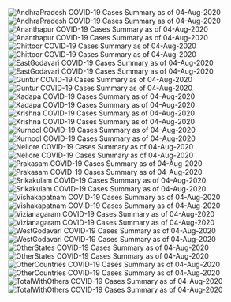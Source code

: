 <img src="https://deepuhub.github.io/COVID-19/GraphsGenerated/04-Aug-2020/AndhraPradesh_04-Aug-2020.jpg" alt="AndhraPradesh COVID-19 Cases Summary as of 04-Aug-2020">
<br>
<img src="https://deepuhub.github.io/COVID-19/GraphsGenerated/04-Aug-2020/Last24Hrs_AndhraPradesh_04-Aug-2020.jpg" alt="AndhraPradesh COVID-19 Cases Summary as of 04-Aug-2020">
<br>
<img src="https://deepuhub.github.io/COVID-19/GraphsGenerated/04-Aug-2020/Ananthapur_04-Aug-2020.jpg" alt="Ananthapur COVID-19 Cases Summary as of 04-Aug-2020">
<br>
<img src="https://deepuhub.github.io/COVID-19/GraphsGenerated/04-Aug-2020/Last24Hrs_Ananthapur_04-Aug-2020.jpg" alt="Ananthapur COVID-19 Cases Summary as of 04-Aug-2020">
<br>
<img src="https://deepuhub.github.io/COVID-19/GraphsGenerated/04-Aug-2020/Chittoor_04-Aug-2020.jpg" alt="Chittoor COVID-19 Cases Summary as of 04-Aug-2020">
<br>
<img src="https://deepuhub.github.io/COVID-19/GraphsGenerated/04-Aug-2020/Last24Hrs_Chittoor_04-Aug-2020.jpg" alt="Chittoor COVID-19 Cases Summary as of 04-Aug-2020">
<br>
<img src="https://deepuhub.github.io/COVID-19/GraphsGenerated/04-Aug-2020/EastGodavari_04-Aug-2020.jpg" alt="EastGodavari COVID-19 Cases Summary as of 04-Aug-2020">
<br>
<img src="https://deepuhub.github.io/COVID-19/GraphsGenerated/04-Aug-2020/Last24Hrs_EastGodavari_04-Aug-2020.jpg" alt="EastGodavari COVID-19 Cases Summary as of 04-Aug-2020">
<br>
<img src="https://deepuhub.github.io/COVID-19/GraphsGenerated/04-Aug-2020/Guntur_04-Aug-2020.jpg" alt="Guntur COVID-19 Cases Summary as of 04-Aug-2020">
<br>
<img src="https://deepuhub.github.io/COVID-19/GraphsGenerated/04-Aug-2020/Last24Hrs_Guntur_04-Aug-2020.jpg" alt="Guntur COVID-19 Cases Summary as of 04-Aug-2020">
<br>
<img src="https://deepuhub.github.io/COVID-19/GraphsGenerated/04-Aug-2020/Kadapa_04-Aug-2020.jpg" alt="Kadapa COVID-19 Cases Summary as of 04-Aug-2020">
<br>
<img src="https://deepuhub.github.io/COVID-19/GraphsGenerated/04-Aug-2020/Last24Hrs_Kadapa_04-Aug-2020.jpg" alt="Kadapa COVID-19 Cases Summary as of 04-Aug-2020">
<br>
<img src="https://deepuhub.github.io/COVID-19/GraphsGenerated/04-Aug-2020/Krishna_04-Aug-2020.jpg" alt="Krishna COVID-19 Cases Summary as of 04-Aug-2020">
<br>
<img src="https://deepuhub.github.io/COVID-19/GraphsGenerated/04-Aug-2020/Last24Hrs_Krishna_04-Aug-2020.jpg" alt="Krishna COVID-19 Cases Summary as of 04-Aug-2020">
<br>
<img src="https://deepuhub.github.io/COVID-19/GraphsGenerated/04-Aug-2020/Kurnool_04-Aug-2020.jpg" alt="Kurnool COVID-19 Cases Summary as of 04-Aug-2020">
<br>
<img src="https://deepuhub.github.io/COVID-19/GraphsGenerated/04-Aug-2020/Last24Hrs_Kurnool_04-Aug-2020.jpg" alt="Kurnool COVID-19 Cases Summary as of 04-Aug-2020">
<br>
<img src="https://deepuhub.github.io/COVID-19/GraphsGenerated/04-Aug-2020/Nellore_04-Aug-2020.jpg" alt="Nellore COVID-19 Cases Summary as of 04-Aug-2020">
<br>
<img src="https://deepuhub.github.io/COVID-19/GraphsGenerated/04-Aug-2020/Last24Hrs_Nellore_04-Aug-2020.jpg" alt="Nellore COVID-19 Cases Summary as of 04-Aug-2020">
<br>
<img src="https://deepuhub.github.io/COVID-19/GraphsGenerated/04-Aug-2020/Prakasam_04-Aug-2020.jpg" alt="Prakasam COVID-19 Cases Summary as of 04-Aug-2020">
<br>
<img src="https://deepuhub.github.io/COVID-19/GraphsGenerated/04-Aug-2020/Last24Hrs_Prakasam_04-Aug-2020.jpg" alt="Prakasam COVID-19 Cases Summary as of 04-Aug-2020">
<br>
<img src="https://deepuhub.github.io/COVID-19/GraphsGenerated/04-Aug-2020/Srikakulam_04-Aug-2020.jpg" alt="Srikakulam COVID-19 Cases Summary as of 04-Aug-2020">
<br>
<img src="https://deepuhub.github.io/COVID-19/GraphsGenerated/04-Aug-2020/Last24Hrs_Srikakulam_04-Aug-2020.jpg" alt="Srikakulam COVID-19 Cases Summary as of 04-Aug-2020">
<br>
<img src="https://deepuhub.github.io/COVID-19/GraphsGenerated/04-Aug-2020/Vishakapatnam_04-Aug-2020.jpg" alt="Vishakapatnam COVID-19 Cases Summary as of 04-Aug-2020">
<br>
<img src="https://deepuhub.github.io/COVID-19/GraphsGenerated/04-Aug-2020/Last24Hrs_Vishakapatnam_04-Aug-2020.jpg" alt="Vishakapatnam COVID-19 Cases Summary as of 04-Aug-2020">
<br>
<img src="https://deepuhub.github.io/COVID-19/GraphsGenerated/04-Aug-2020/Vizianagaram_04-Aug-2020.jpg" alt="Vizianagaram COVID-19 Cases Summary as of 04-Aug-2020">
<br>
<img src="https://deepuhub.github.io/COVID-19/GraphsGenerated/04-Aug-2020/Last24Hrs_Vizianagaram_04-Aug-2020.jpg" alt="Vizianagaram COVID-19 Cases Summary as of 04-Aug-2020">
<br>
<img src="https://deepuhub.github.io/COVID-19/GraphsGenerated/04-Aug-2020/WestGodavari_04-Aug-2020.jpg" alt="WestGodavari COVID-19 Cases Summary as of 04-Aug-2020">
<br>
<img src="https://deepuhub.github.io/COVID-19/GraphsGenerated/04-Aug-2020/Last24Hrs_WestGodavari_04-Aug-2020.jpg" alt="WestGodavari COVID-19 Cases Summary as of 04-Aug-2020">
<br>
<img src="https://deepuhub.github.io/COVID-19/GraphsGenerated/04-Aug-2020/OtherStates_04-Aug-2020.jpg" alt="OtherStates COVID-19 Cases Summary as of 04-Aug-2020">
<br>
<img src="https://deepuhub.github.io/COVID-19/GraphsGenerated/04-Aug-2020/Last24Hrs_OtherStates_04-Aug-2020.jpg" alt="OtherStates COVID-19 Cases Summary as of 04-Aug-2020">
<br>
<img src="https://deepuhub.github.io/COVID-19/GraphsGenerated/04-Aug-2020/OtherCountries_04-Aug-2020.jpg" alt="OtherCountries COVID-19 Cases Summary as of 04-Aug-2020">
<br>
<img src="https://deepuhub.github.io/COVID-19/GraphsGenerated/04-Aug-2020/Last24Hrs_OtherCountries_04-Aug-2020.jpg" alt="OtherCountries COVID-19 Cases Summary as of 04-Aug-2020">
<br>
<img src="https://deepuhub.github.io/COVID-19/GraphsGenerated/04-Aug-2020/TotalWithOthers_04-Aug-2020.jpg" alt="TotalWithOthers COVID-19 Cases Summary as of 04-Aug-2020">
<br>
<img src="https://deepuhub.github.io/COVID-19/GraphsGenerated/04-Aug-2020/Last24Hrs_TotalWithOthers_04-Aug-2020.jpg" alt="TotalWithOthers COVID-19 Cases Summary as of 04-Aug-2020">
<br>